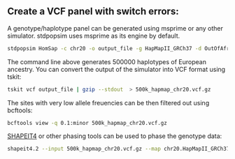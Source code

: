 ## Create a VCF panel with switch errors:

A genotype/haplotype panel can be generated using msprime or any other simulator. stdpopsim uses msprime as its engine by default.
```sh
stdpopsim HomSap -c chr20 -o output_file -g HapMapII_GRCh37 -d OutOfAfrica_2T12 0 500000
```
The command line above generates 500000 haplotypes of European ancestry. You can convert the output of the simulator into VCF format using tskit:

```sh
tskit vcf output_file | gzip --stdout  > 500k_hapmap_chr20.vcf.gz
```
The sites with very low allele freuencies can be then filtered out using bcftools:

```sh
bcftools view -q 0.1:minor 500k_hapmap_chr20.vcf.gz
```

[SHAPEIT4](https://odelaneau.github.io/shapeit4/) or other phasing tools can be used to phase the genotype data:


```sh
shapeit4.2 --input 500k_hapmap_chr20.vcf.gz --map chr20.HapMapII_GRCh37.gmap.gz --region 20 --output phased.vcf.gz
```
